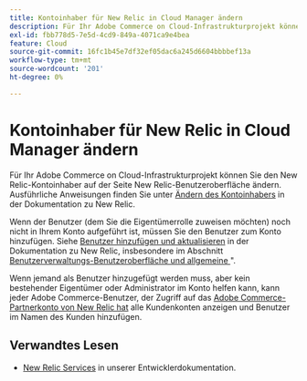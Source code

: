 ```yaml
---
title: Kontoinhaber für New Relic in Cloud Manager ändern
description: Für Ihr Adobe Commerce on Cloud-Infrastrukturprojekt können Sie den New Relic-Kontoinhaber auf der Seite New Relic-Benutzeroberfläche ändern. Ausführliche Anweisungen finden Sie unter [Tutorial zum Verwalten von Konten und Benutzerzugriff](https://docs.newrelic.com/docs/accounts/accounts-billing/new-relic-one-user-management/account-user-mgmt-tutorial/) in der Dokumentation zu New Relic.
exl-id: fbb778d5-7e5d-4cd9-849a-4071ca9e4bea
feature: Cloud
source-git-commit: 16fc1b45e7df32ef05dac6a245d6604bbbbef13a
workflow-type: tm+mt
source-wordcount: '201'
ht-degree: 0%

---
```


# Kontoinhaber für New Relic in Cloud Manager ändern

Für Ihr Adobe Commerce on Cloud-Infrastrukturprojekt können Sie den New Relic-Kontoinhaber auf der Seite New Relic-Benutzeroberfläche ändern. Ausführliche Anweisungen finden Sie unter [Ändern des Kontoinhabers](https://docs.newrelic.com/docs/accounts/accounts-billing/new-relic-one-user-management/account-user-mgmt-tutorial/) in der Dokumentation zu New Relic.

Wenn der Benutzer (dem Sie die Eigentümerrolle zuweisen möchten) noch nicht in Ihrem Konto aufgeführt ist, müssen Sie den Benutzer zum Konto hinzufügen. Siehe [Benutzer hinzufügen und aktualisieren](https://docs.newrelic.com/docs/accounts/accounts-billing/new-relic-one-user-management/user-management-ui-and-tasks/#add-users) in der Dokumentation zu New Relic, insbesondere im Abschnitt [Benutzerverwaltungs-Benutzeroberfläche und allgemeine ](https://docs.newrelic.com/docs/accounts/accounts-billing/new-relic-one-user-management/user-management-ui-and-tasks/#where)&quot;.

Wenn jemand als Benutzer hinzugefügt werden muss, aber kein bestehender Eigentümer oder Administrator im Konto helfen kann, kann jeder Adobe Commerce-Benutzer, der Zugriff auf das [Adobe Commerce-Partnerkonto von New Relic hat](https://account.newrelic.com/accounts/1311131/users) alle Kundenkonten anzeigen und Benutzer im Namen des Kunden hinzufügen.

## Verwandtes Lesen

* [New Relic Services](https://experienceleague.adobe.com/de/docs/commerce-cloud-service/user-guide/monitor/new-relic/new-relic-service) in unserer Entwicklerdokumentation.
